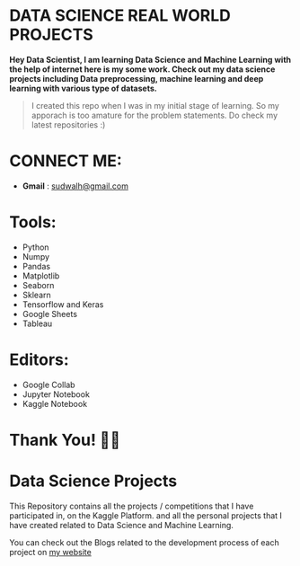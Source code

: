 # DATA SCIENCE REAL WORLD PROJECTS

**Hey Data Scientist, I am learning Data Science and Machine Learning with the help of internet here is my some work. Check out my data science projects including Data preprocessing, machine learning and deep learning with various type of datasets.**

> I created this repo when I was in my initial stage of learning. So my apporach is too amature for the problem statements. Do check my latest repositories :)

# CONNECT ME:

- **Gmail** : sudwalh@gmail.com

# Tools:

- Python
- Numpy
- Pandas
- Matplotlib
- Seaborn
- Sklearn
- Tensorflow and Keras
- Google Sheets
- Tableau

# Editors:

- Google Collab
- Jupyter Notebook
- Kaggle Notebook

# Thank You! 🚀👻

# Data Science Projects

This Repository contains all the projects / competitions that I have participated in, on the Kaggle Platform.
and all the personal projects that I have created related to Data Science and Machine Learning.

You can check out the Blogs related to the development process of each project on [my website](https://adiaturb.editorx.io/aaditya-portfolio/blog.com)
